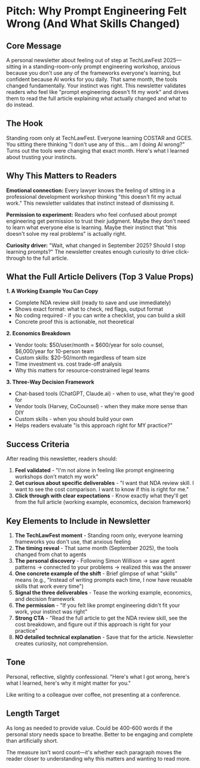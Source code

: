 # Pitch: Why Prompt Engineering Felt Wrong (And What Skills Changed)

## Core Message

A personal newsletter about feeling out of step at TechLawFest 2025—sitting in a standing-room-only prompt engineering workshop, anxious because you don't use any of the frameworks everyone's learning, but confident because AI works for you daily. That same month, the tools changed fundamentally. Your instinct was right. This newsletter validates readers who feel like "prompt engineering doesn't fit my work" and drives them to read the full article explaining what actually changed and what to do instead.

## The Hook

Standing room only at TechLawFest. Everyone learning COSTAR and GCES. You sitting there thinking "I don't use any of this... am I doing AI wrong?" Turns out the tools were changing that exact month. Here's what I learned about trusting your instincts.

## Why This Matters to Readers

**Emotional connection:** Every lawyer knows the feeling of sitting in a professional development workshop thinking "this doesn't fit my actual work." This newsletter validates that instinct instead of dismissing it.

**Permission to experiment:** Readers who feel confused about prompt engineering get permission to trust their judgment. Maybe they don't need to learn what everyone else is learning. Maybe their instinct that "this doesn't solve my real problems" is actually right.

**Curiosity driver:** "Wait, what changed in September 2025? Should I stop learning prompts?" The newsletter creates enough curiosity to drive click-through to the full article.

## What the Full Article Delivers (Top 3 Value Props)

**1. A Working Example You Can Copy**
- Complete NDA review skill (ready to save and use immediately)
- Shows exact format: what to check, red flags, output format
- No coding required - if you can write a checklist, you can build a skill
- Concrete proof this is actionable, not theoretical

**2. Economics Breakdown**
- Vendor tools: $50/user/month = $600/year for solo counsel, $6,000/year for 10-person team
- Custom skills: $20-50/month regardless of team size
- Time investment vs. cost trade-off analysis
- Why this matters for resource-constrained legal teams

**3. Three-Way Decision Framework**
- Chat-based tools (ChatGPT, Claude.ai) - when to use, what they're good for
- Vendor tools (Harvey, CoCounsel) - when they make more sense than DIY
- Custom skills - when you should build your own
- Helps readers evaluate "is this approach right for MY practice?"

## Success Criteria

After reading this newsletter, readers should:
1. **Feel validated** - "I'm not alone in feeling like prompt engineering workshops don't match my work"
2. **Get curious about specific deliverables** - "I want that NDA review skill. I want to see the cost comparison. I want to know if this is right for me."
3. **Click through with clear expectations** - Know exactly what they'll get from the full article (working example, economics, decision framework)

## Key Elements to Include in Newsletter

1. **The TechLawFest moment** - Standing room only, everyone learning frameworks you don't use, that anxious feeling
2. **The timing reveal** - That same month (September 2025), the tools changed from chat to agents
3. **The personal discovery** - Following Simon Willison → saw agent patterns → connected to your problems → realized this was the answer
4. **One concrete example of the shift** - Brief glimpse of what "skills" means (e.g., "Instead of writing prompts each time, I now have reusable skills that work every time")
5. **Signal the three deliverables** - Tease the working example, economics, and decision framework
6. **The permission** - "If you felt like prompt engineering didn't fit your work, your instinct was right"
7. **Strong CTA** - "Read the full article to get the NDA review skill, see the cost breakdown, and figure out if this approach is right for your practice"
8. **NO detailed technical explanation** - Save that for the article. Newsletter creates curiosity, not comprehension.

## Tone

Personal, reflective, slightly confessional. "Here's what I got wrong, here's what I learned, here's why it might matter for you."

Like writing to a colleague over coffee, not presenting at a conference.

## Length Target

As long as needed to provide value. Could be 400-600 words if the personal story needs space to breathe. Better to be engaging and complete than artificially short.

The measure isn't word count—it's whether each paragraph moves the reader closer to understanding why this matters and wanting to read more.
